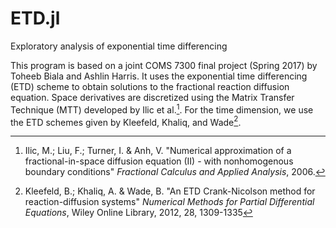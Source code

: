 # ETD.jl
Exploratory analysis of exponential time differencing

This program is based on a joint COMS 7300 final project (Spring 2017) by Toheeb Biala and Ashlin Harris.
It uses the exponential time differencing (ETD) scheme to obtain 
solutions to the fractional reaction diffusion equation.
Space derivatives are discretized using the Matrix Transfer Technique (MTT)
developed by  Ilic et al.[^1].
For the time dimension, we use the ETD schemes given by Kleefeld, Khaliq, and Wade[^2].

[^1]: Ilic, M.; Liu, F.; Turner, I. & Anh, V. "Numerical approximation of a fractional-in-space 
    diffusion equation (II) - with nonhomogenous boundary conditions" _Fractional Calculus and 
    Applied Analysis_, 2006.
[^2]: Kleefeld, B.; Khaliq, A. & Wade, B. "An ETD Crank-Nicolson method for reaction-diffusion 
    systems" _Numerical Methods for Partial Differential Equations_, Wiley Online Library, 2012,
    28, 1309-1335

